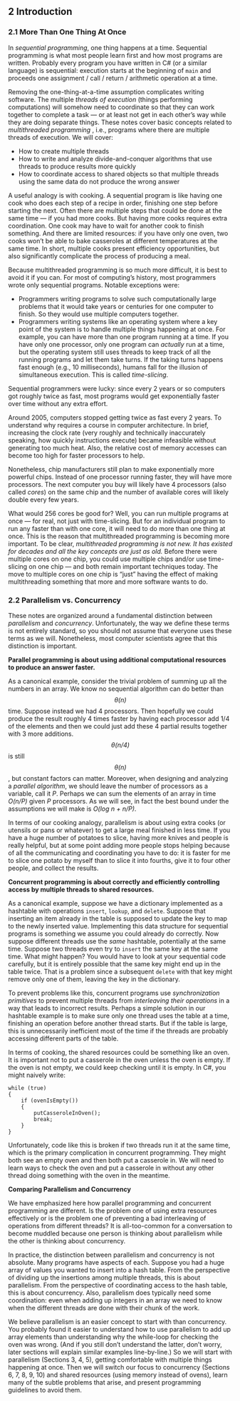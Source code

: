 ## 2 Introduction

### 2.1 More Than One Thing At Once

In _sequential programming_, one thing happens at a time. Sequential programming is what most people learn first and how most programs are written. Probably every program you have written in C# (or a similar language) is sequential: execution starts at the beginning of `main` and proceeds one assignment / call / return / arithmetic operation at a time.

Removing the one-thing-at-a-time assumption complicates writing software.  The multiple _threads of execution_ (things performing computations) will somehow need to coordinate so that they can work together to complete a task — or at least not get in each other’s way while they are doing separate things. These notes cover basic concepts related to _multithreaded programming_ , i.e., programs where there are multiple threads of execution. We will cover:
* How to create multiple threads
* How to write and analyze divide-and-conquer algorithms that use threads to produce results more quickly
* How to coordinate access to shared objects so that multiple threads using the same data do not produce the wrong answer

A useful analogy is with cooking. A sequential program is like having one cook who does each step of a recipe in order, finishing one step before starting the next. Often there are multiple steps that could be done at the same time — if you had more cooks.  But having more cooks requires extra coordination.  One cook may have to wait for another cook to finish something. And there are limited resources: if you have only one oven, two cooks won’t be able to bake casseroles at different temperatures at the same time. In short, multiple cooks present efficiency opportunities, but also significantly complicate the process of producing a meal.

Because multithreaded programming is so much more difficult, it is best to avoid it if you can. For most of computing’s history, most programmers wrote only sequential programs. Notable exceptions were:
* Programmers writing programs to solve such computationally large problems that it would take years or centuries for one computer to finish. So they would use multiple computers together.
* Programmers writing systems like an operating system where a key point of the system is to handle multiple things happening at once.  For example, you can have more than one program running at a time.  If you have only one processor, only one program can _actually_ run at a time, but the operating system still uses threads to keep track of all the running programs and let them take turns. If the taking turns happens fast enough (e.g., 10 milliseconds), humans fall for the illusion of simultaneous execution. This is called _time-slicing_.

Sequential programmers were lucky:  since every 2 years or so computers got roughly twice as fast, most programs would get exponentially faster over time without any extra effort.

Around 2005, computers stopped getting twice as fast every 2 years. To understand why requires a course in computer architecture. In brief, increasing the clock rate (very roughly and technically inaccurately speaking, how quickly instructions execute) became infeasible without generating too much heat.  Also, the relative cost of memory accesses can become too high for faster processors to help.

Nonetheless, chip manufacturers still plan to make exponentially more powerful chips.  Instead of one processor running faster, they will have more processors. The next computer you buy will likely have 4 processors (also called _cores_) on the same chip and the number of available cores will likely double every few years.

What would 256 cores be good for? Well, you can run multiple programs at once — for real, not just with time-slicing. But for an individual program to run any faster than with one core, it will need to do more than one thing at once. This is the reason that multithreaded programming is becoming more important. To be clear, _multithreaded programming is not new. It has existed for decades and all the key concepts are just as old._ Before there were multiple cores on one chip, you could use multiple chips and/or use time-slicing on one chip — and both remain important techniques today. The move to multiple cores on one chip is “just” having the effect of making multithreading something that more and more software wants to do.

### 2.2 Parallelism vs. Concurrency

These notes are organized around a fundamental distinction between _parallelism_ and _concurrency_. Unfortunately, the way we define these terms is not entirely standard, so you should not assume that everyone uses these terms as we will. Nonetheless, most computer scientists agree that this distinction is important.

__Parallel programming is about using additional computational resources to produce an answer faster.__

As a canonical example, consider the trivial problem of summing up all the numbers in an array. We know no sequential algorithm can do better than _$$\theta(n)$$_ time. Suppose instead we had 4 processors. Then hopefully we could produce the result roughly 4 times faster by having each processor add 1/4 of the elements and then we could just add these 4 partial results together with 3 more additions. _$$\theta(n/4)$$_ is still _$$\theta(n)$$_, but constant factors can matter. Moreover, when designing and analyzing a _parallel algorithm_, we should leave the number of processors as a variable, call it _P_. Perhaps we can sum the elements of an array in time _O(n/P)_ given _P_ processors. As we will see, in fact the best bound under the assumptions we will make is _O(log n + n/P)_.

In terms of our cooking analogy, parallelism is about using extra cooks (or utensils or pans or whatever) to get a large meal finished in less time. If you have a huge number of potatoes to slice, having more knives and people is really helpful, but at some point adding more people stops helping because of all the communicating and coordinating you have to do: it is faster for me to slice one potato by myself than to slice it into fourths, give it to four other people, and collect the results.

__Concurrent programming is about correctly and efficiently controlling access by multiple threads to shared resources.__

As a canonical example, suppose we have a dictionary implemented as a hashtable with operations `insert`, `lookup`, and `delete`. Suppose that inserting an item already in the table is supposed to update the key to map to the newly inserted value. Implementing this data structure for sequential programs is something we assume you could already do correctly.  Now suppose different threads use the _same_ hashtable, potentially at the same time. Suppose two threads even try to `insert` the same key at the same time. What might happen? You would have to look at your sequential code carefully, but it is entirely possible that the same key might end up in the table twice. That is a problem since a subsequent `delete` with that key might remove only one of them, leaving the key in the dictionary.

To prevent problems like this, concurrent programs use _synchronization primitives_ to prevent multiple threads from _interleaving their operations_ in a way that leads to incorrect results.  Perhaps a simple solution in our hashtable example is to make sure only one thread uses the table at a time, finishing an operation before another thread starts. But if the table is large, this is unnecessarily inefficient most of the time if the threads are probably accessing different parts of the table.

In terms of cooking, the shared resources could be something like an oven.  It is important not to put a casserole in the oven unless the oven is empty. If the oven is not empty, we could keep checking until it is empty. In C#, you might naively write:

    while (true)
    {
        if (ovenIsEmpty())
        {
            putCasseroleInOven();
            break;
        }
    }

Unfortunately, code like this is broken if two threads run it at the same time, which is the primary complication in concurrent programming. They might both see an empty oven and then both put a casserole in. We will need to learn ways to check the oven and put a casserole in without any other thread doing something with the oven in the meantime.

__Comparing Parallelism and Concurrency__

We have emphasized here how parallel programming and concurrent programming are different. Is the problem one of using extra resources effectively or is the problem one of preventing a bad interleaving of operations from different threads? It is all-too-common for a conversation to become muddled because one person is thinking about parallelism while the other is thinking about concurrency.

In practice, the distinction between parallelism and concurrency is not absolute. Many programs have aspects of each. Suppose you had a huge array of values you wanted to insert into a hash table. From the perspective of dividing up the insertions among multiple threads, this is about parallelism. From the perspective of coordinating access to the hash table, this is about concurrency. Also, parallelism does typically need some coordination: even when adding up integers in an array we need to know when the different threads are done with their chunk of the work.

We believe parallelism is an easier concept to start with than concurrency. You probably found it easier to understand how to use parallelism to add up array elements than understanding why the while-loop for checking the oven was wrong. (And if you still don’t understand the latter, don’t worry, later sections will explain similar examples line-by-line.) So we will start with parallelism (Sections 3, 4, 5), getting comfortable with multiple things happening at once. Then we will switch our focus to concurrency (Sections 6, 7, 8, 9, 10) and shared resources (using memory instead of ovens), learn many of the subtle problems that arise, and present programming guidelines to avoid them.